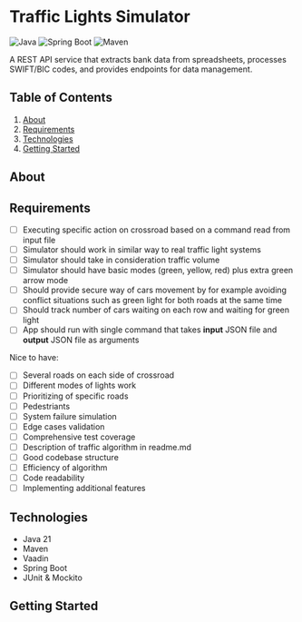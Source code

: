# Traffic Lights Simulator

![Java](https://img.shields.io/badge/Java-19-brightgreen)
![Spring Boot](https://img.shields.io/badge/Spring%20Boot-3.4.3-green)
![Maven](https://img.shields.io/badge/Maven-C71A36?logo=apachemaven)

A REST API service that extracts bank data from spreadsheets, processes SWIFT/BIC codes, and provides endpoints for data management.

## Table of Contents

1. [About](#about)
2. [Requirements](#requirements)
3. [Technologies](#technologies)
4. [Getting Started](#getting-started)

## About

## Requirements
- [ ] Executing specific action on crossroad based on a command read from input file
- [ ] Simulator should work in similar way to real traffic light systems
- [ ] Simulator should take in consideration traffic volume
- [ ] Simulator should have basic modes (green, yellow, red) plus extra green arrow mode
- [ ] Should provide secure way of cars movement by for example avoiding conflict situations such as green light for both roads at the same time
- [ ] Should track number of cars waiting on each row and waiting for green light
- [ ] App should run with single command that takes **input** JSON file and **output** JSON file as arguments

Nice to have:
- [ ] Several roads on each side of crossroad
- [ ] Different modes of lights work
- [ ] Prioritizing of specific roads
- [ ] Pedestriants
- [ ] System failure simulation
- [ ] Edge cases validation
- [ ] Comprehensive test coverage
- [ ] Description of traffic algorithm in readme.md
- [ ] Good codebase structure
- [ ] Efficiency of algorithm
- [ ] Code readability
- [ ] Implementing additional features

## Technologies

- Java 21
- Maven
- Vaadin
- Spring Boot
- JUnit & Mockito

## Getting Started





